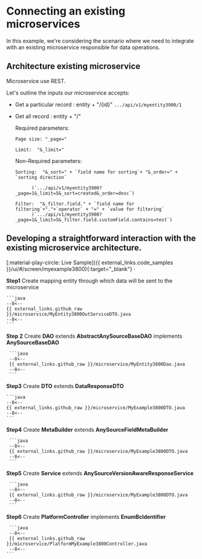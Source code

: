# Connecting an existing microservices 
In this example, we're considering the scenario where we need to integrate with an existing microservice responsible for data operations.

## Architecture existing microservice
Microservice use REST.

Let's outline the inputs our microservice accepts:

* Get a particular record : entity + "/{id}"  `.../api/v1/myentity3900/1` 
* Get all record :  entity + "/"  

    Required parameters:

      Page size: "_page="  
 
      Limit:  "&_limit="     
  
    Non-Required parameters:

      Sorting:  "&_sort=" + `field name for sorting`+ "&_order=" + `sorting direction`

            (`.../api/v1/myentity3900?_page=1&_limit=5&_sort=created&_order=desc`)

      Filter:  "&_filter.field." + `field name for filtering`+"."+`operator` + "=" + `value for filtering`
            (`.../api/v1/myentity3900?_page=1&_limit=5&_filter.field.customField.contains=test`)

## Developing a straightforward interaction with the existing microservice architecture.

[:material-play-circle: Live Sample]({{ external_links.code_samples }}/ui/#/screen/myexample3800){:target="_blank"} ·

**Step1**  Create mapping entity through which data will be sent to the microservice
    
    ```java
    --8<--
    {{ external_links.github_raw }}/microservice/MyEntity3800OutServiceDTO.java
    --8<--
    ```
**Step 2** Create **DAO** extends **AbstractAnySourceBaseDAO** implements **AnySourceBaseDAO**
    
     ```java
     --8<--
     {{ external_links.github_raw }}/microservice/MyEntity3800Dao.java
     --8<--
     ```
 

**Step3**  Create **DTO** extends **DataResponseDTO**

    ```java
    --8<--
    {{ external_links.github_raw }}/microservice/MyExample3800DTO.java
    --8<--
    ```

**Step4** Create **MetaBuilder** extends **AnySourceFieldMetaBuilder**
   
     ```java
     --8<--
     {{ external_links.github_raw }}/microservice/MyExample3800DTO.java
     --8<--
     ```

**Step5** Create **Service** extends **AnySourceVersionAwareResponseService**

     ```java
     --8<--
     {{ external_links.github_raw }}/microservice/MyExample3800DTO.java
     --8<--
     ```

**Step6** Create **PlatformController** implements **EnumBcIdentifier**

     ```java
     --8<--
     {{ external_links.github_raw }}/microservice/PlatformMyExample3800Controller.java
     --8<--
    ```
 